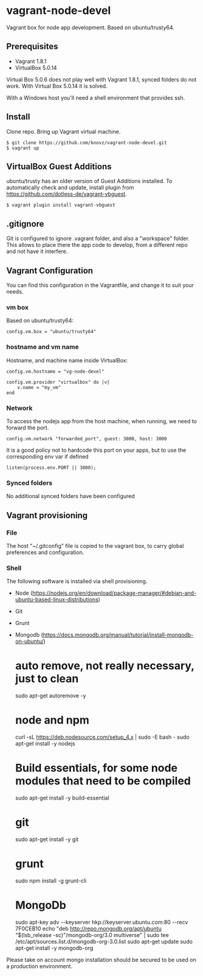 # vagrant-node-devel
Vagrant box for node app development. Based on ubuntu/trusty64.

## Prerequisites
* Vagrant 1.8.1
* VirtualBox 5.0.14

Virtual Box 5.0.6 does not play well with Vagrant 1.8.1, synced folders do not work.
With Virtual Box 5.0.14 it is solved.

With a Windows host you'll need a shell environment that provides ssh. 

## Install
Clone repo. Bring up Vagrant virtual machine.

    $ git clone https://github.com/knovz/vagrant-node-devel.git 
    $ vagrant up

## VirtualBox Guest Additions
ubuntu/trusty has an older version of Guest Additions installed. To automatically check and update, install plugin from
https://github.com/dotless-de/vagrant-vbguest.

    $ vagrant plugin install vagrant-vbguest

## .gitignore
Git is configured to ignore .vagrant folder, and also a "workspace" folder. This allows to place there the app code to develop, 
from a different repo and not have it interfere.

## Vagrant Configuration
You can find this configuration in the Vagrantfile, and change it to suit your needs.

### vm box
Based on ubuntu/trusty64:

    config.vm.box = "ubuntu/trusty64"
    
### hostname and vm name
Hostname, and machine name inside VirtualBox:

    config.vm.hostname = "vg-node-devel"

    config.vm.provider "virtualbox" do |v|
        v.name = "my_vm"
    end

### Network
To access the nodejs app from the host machine, when running, we need to forward the port.

    config.vm.network "forwarded_port", guest: 3000, host: 3000

It is a good policy not to hardcode this port on your apps, but to use the corresponding env var if defined

    listen(process.env.PORT || 3000);


### Synced folders
No additional synced folders have been configured


## Vagrant provisioning
### File
The host "~/.gitconfig" file is copied to the vagrant box, to carry global preferences and configuration.

### Shell
The following software is installed via shell provisioning. 
* Node (https://nodejs.org/en/download/package-manager/#debian-and-ubuntu-based-linux-distributions)
* Git
* Grunt
* Mongodb (https://docs.mongodb.org/manual/tutorial/install-mongodb-on-ubuntu/)


    # auto remove, not really necessary, just to clean
    sudo apt-get autoremove -y
    # node and npm
    curl -sL https://deb.nodesource.com/setup_4.x | sudo -E bash -
    sudo apt-get install -y nodejs
    # Build essentials, for some node modules that need to be compiled
    sudo apt-get install -y build-essential
    # git
    sudo apt-get install -y git
    # grunt
    sudo npm install -g grunt-cli
    # MongoDb
    sudo apt-key adv --keyserver hkp://keyserver.ubuntu.com:80 --recv 7F0CEB10
    echo "deb http://repo.mongodb.org/apt/ubuntu "$(lsb_release -sc)"/mongodb-org/3.0 multiverse" | sudo tee /etc/apt/sources.list.d/mongodb-org-3.0.list
    sudo apt-get update
    sudo apt-get install -y mongodb-org

Please take on account mongo installation should be secured to be used on a production environment.





